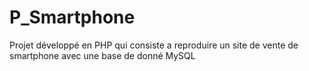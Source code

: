 # P_Smartphone
Projet développé en PHP qui consiste a reproduire un site de vente de smartphone avec une base de donné MySQL

